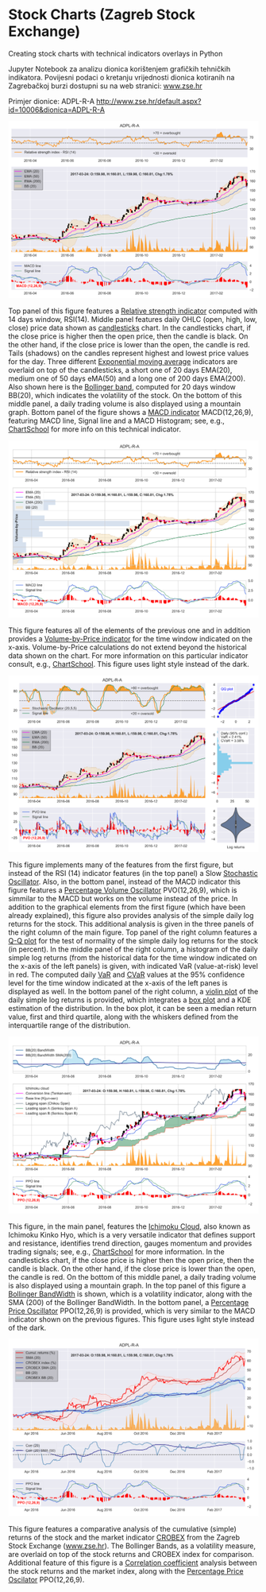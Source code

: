 # Stock Charts (Zagreb Stock Exchange)
Creating stock charts with technical indicators overlays in Python

Jupyter Notebook za analizu dionica korištenjem grafičkih tehničkih indikatora.
Povijesni podaci o kretanju vrijednosti dionica kotiranih na Zagrebačkoj burzi dostupni su na web stranici: www.zse.hr

Primjer dionice: ADPL-R-A
http://www.zse.hr/default.aspx?id=10006&dionica=ADPL-R-A

![alt text](ADPL-R-A(1).png "ADPL-R-A")

Top panel of this figure features a [Relative strength indicator](http://stockcharts.com/school/doku.php?id=chart_school:technical_indicators:relative_strength_index_rsi) computed with 14 days window, RSI(14). Middle panel features daily OHLC (open, high, low, close) price data shown as [candlesticks](http://stockcharts.com/school/doku.php?id=chart_school:chart_analysis:introduction_to_candlesticks) chart. In the candlesticks chart, if the close price is higher then the open price, then the candle is black. On the other hand, if the close price is lower than the open, the candle is red. Tails (shadows) on the candles represent highest and lowest price values for the day. Three different [Exponential moving average](http://stockcharts.com/school/doku.php?id=chart_school:technical_indicators:moving_averages) indicators are overlaid on top of the candlesticks, a short one of 20 days EMA(20), medium one of 50 days eMA(50) and a long one of 200 days EMA(200). Also shown here is the [Bollinger band](http://stockcharts.com/school/doku.php?id=chart_school:technical_indicators:bollinger_bands), computed for 20 days window BB(20), which indicates the volatility of the stock. On the bottom of this middle panel, a daily trading volume is also displayed using a mountain graph. Bottom panel of the figure shows a [MACD indicator](http://stockcharts.com/school/doku.php?id=chart_school:technical_indicators:moving_average_convergence_divergence_macd) MACD(12,26,9), featuring MACD line, Signal line and a MACD Histogram; see, e.g., [ChartSchool](http://stockcharts.com/school/doku.php?id=chart_school) for more info on this technical indicator.

![alt text](ADPL-R-A(3).png "ADPL-R-A")

This figure features all of the elements of the previous one and in addition provides a [Volume-by-Price indicator](http://stockcharts.com/school/doku.php?id=chart_school:technical_indicators:volume_by_price) for the time window indicated on the x-axis. Volume-by-Price calculations do not extend beyond the historical data shown on the chart. For more information on this particular indicator consult, e.g., [ChartSchool](http://stockcharts.com/school/doku.php?id=chart_school). This figure uses light style instead of the dark.

![alt text](ADPL-R-A(2).png "ADPL-R-A")

This figure implements many of the features from the first figure, but instead of the RSI (14) indicator features (in the top panel) a Slow [Stochastic Oscillator](http://stockcharts.com/school/doku.php?id=chart_school:technical_indicators:stochastic_oscillator_fast_slow_and_full). Also, in the bottom panel, instead of the MACD indicator this figure features a [Percentage Volume Oscillator](http://stockcharts.com/school/doku.php?id=chart_school:technical_indicators:percentage_volume_oscillator_pvo) PVO(12,26,9), which is simmilar to the MACD but works on the volume instead of the price. In addition to the graphical elements from the first figure (which have been already explained), this figure also provides analysis of the simple daily log returns for the stock. This additional analysis is given in the three panels of the right column of the main figure. Top panel of the right column features a [Q-Q plot](https://en.wikipedia.org/wiki/Q%E2%80%93Q_plot) for the test of normality of the simple daily log returns for the stock (in percent). In the middle panel of the right column, a histogram of the daily simple log returns (from the historical data for the time window indicated on the x-axis of the left panels) is given, with indicated VaR (value-at-risk) level in red. The computed daily [VaR](http://www.investopedia.com/terms/v/var.asp) and [CVaR](http://www.investopedia.com/terms/c/conditional_value_at_risk.asp) values at the 95% confidence level for the time window indicated at the x-axis of the left panes is displayed as well. In the bottom panel of the right column, a [violin plot](https://en.wikipedia.org/wiki/Violin_plot) of the daily simple log returns is provided, which integrates a [box plot](https://en.wikipedia.org/wiki/Box_plot) and a KDE estimation of the distribution. In the box plot, it can be seen a median return value, first and third quartile, along with the whiskers defined from the interquartile range of the distribution.

![alt text](ADPL-R-A(4).png "ADPL-R-A")

This figure, in the main panel, features the [Ichimoku Cloud](http://stockcharts.com/school/doku.php?id=chart_school:technical_indicators:ichimoku_cloud), also known as Ichimoku Kinko Hyo, which is a very versatile indicator that defines support and resistance, identifies trend direction, gauges momentum and provides trading signals; see, e.g., [ChartSchool](http://stockcharts.com/school/doku.php?id=chart_school) for more information. In the candlesticks chart, if the close price is higher then the open price, then the candle is black. On the other hand, if the close price is lower than the open, the candle is red. On the bottom of this middle panel, a daily trading volume is also displayed using a mountain graph. In the top panel of this figure a [Bollinger BandWidth](http://stockcharts.com/school/doku.php?id=chart_school:technical_indicators:bollinger_band_width) is shown, which is a volatility indicator, along with the SMA (200) of the Bollinger BandWidth. In the bottom panel, a [Percentage Price Oscillator](http://stockcharts.com/school/doku.php?id=chart_school:technical_indicators:price_oscillators_ppo) PPO(12,26,9) is provided, which is very similar to the MACD indicator shown on the previous figures. This figure uses light style instead of the dark.

![alt text](ADPL-R-A(CROBEX).png "ADPL-R-A & CROBEX Index")

This figure features a comparative analysis of the cumulative (simple) returns of the stock and the market indicator [CROBEX](http://zse.hr/default.aspx?id=44101&index=CROBEX) from the Zagreb Stock Exchange (www.zse.hr). The Bollinger Bands, as a volatility measure, are overlaid on top of the stock returns and CROBEX index for comparison. Additional feature of this figure is a [Correlation coefficient](http://www.stockcharts.com/school/doku.php?id=chart_school:technical_indicators:correlation_coeffici) analysis between the stock returns and the market index, along with the [Percentage Price Oscilator](http://stockcharts.com/school/doku.php?id=chart_school:technical_indicators:price_oscillators_ppo) PPO(12,26,9).
